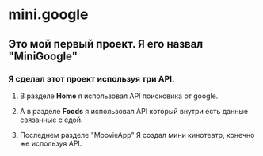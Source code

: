 # mini.google

## Это мой первый проект. Я его назвал "MiniGoogle"

### Я сделал этот проект используя три API.

1. В разделе **Home** я использовал API поисковика от google.

2. А в разделе **Foods** я использовал API который внутри есть данные связанные с едой.

3. Последнем разделе "MoovieApp" Я создал мини кинотеатр, конечно же используя API.

